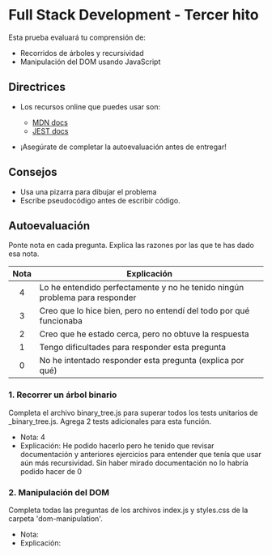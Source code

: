 # Full Stack Development - Tercer hito

Esta prueba evaluará tu comprensión de:

- Recorridos de árboles y recursividad
- Manipulación del DOM usando JavaScript

## Directrices

- Los recursos online que puedes usar son:

  - [MDN docs](https://developer.mozilla.org/es/)
  - [JEST docs](https://jestjs.io/es-ES/docs/expect)

- ¡Asegúrate de completar la autoevaluación antes de entregar!

## Consejos

- Usa una pizarra para dibujar el problema
- Escribe pseudocódigo antes de escribir código.

## Autoevaluación

Ponte nota en cada pregunta. Explica las razones por las que te has dado esa nota.

| Nota | Explicación                                                                 |
| :--: | --------------------------------------------------------------------------- |
|  4   | Lo he entendido perfectamente y no he tenido ningún problema para responder |
|  3   | Creo que lo hice bien, pero no entendí del todo por qué funcionaba          |
|  2   | Creo que he estado cerca, pero no obtuve la respuesta                       |
|  1   | Tengo dificultades para responder esta pregunta                             |
|  0   | No he intentado responder esta pregunta (explica por qué)                   |

### 1. Recorrer un árbol binario

Completa el archivo binary_tree.js para superar todos los tests unitarios de \_binary_tree.js.
Agrega 2 tests adicionales para esta función.

- Nota: 4
- Explicación: He podido hacerlo pero he tenido que revisar documentación y anteriores ejercicios para entender que tenía que usar aún más recursividad. Sin haber mirado documentación no lo habría podido hacer de 0

### 2. Manipulación del DOM

Completa todas las preguntas de los archivos index.js y styles.css de la carpeta 'dom-manipulation'.

- Nota:
- Explicación:
